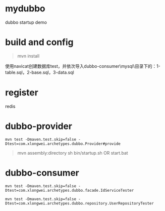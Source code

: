 # mydubbo
dubbo startup demo

# build and config
> mvn install

使用navicat创建数据库test，并依次导入dubbo-consumer\mysql\目录下的：1-table.sql，2-base.sql，3-data.sql

# register
redis

# dubbo-provider
```
mvn test -Dmaven.test.skip=false -Dtest=com.xlongwei.archetypes.dubbo.Provider#provide
```

> mvn assembly:directory
> sh bin/startup.sh OR start.bat

# dubbo-consumer
```
mvn test -Dmaven.test.skip=false -Dtest=com.xlongwei.archetypes.dubbo.facade.IdServiceTester
```

```
mvn test -Dmaven.test.skip=false -Dtest=com.xlongwei.archetypes.dubbo.repository.UserRepositoryTester
```

